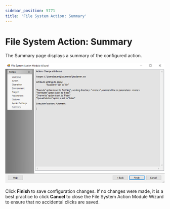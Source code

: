 ```yaml
---
sidebar_position: 5771
title: 'File System Action: Summary'
---
```


# File System Action: Summary

The Summary page displays a summary of the configured action.

![File System Action Module Wizard Summary page](../../../../../../../static/images/AccessAnalyzer_12.0/Content/Resources/Images/EnterpriseAuditor/Admin/Action/FileSystem/Summary.png "File System Action Module Wizard Summary page")

Click **Finish** to save configuration changes. If no changes were made, it is a best practice to click **Cancel** to close the File System Action Module Wizard to ensure that no accidental clicks are saved.